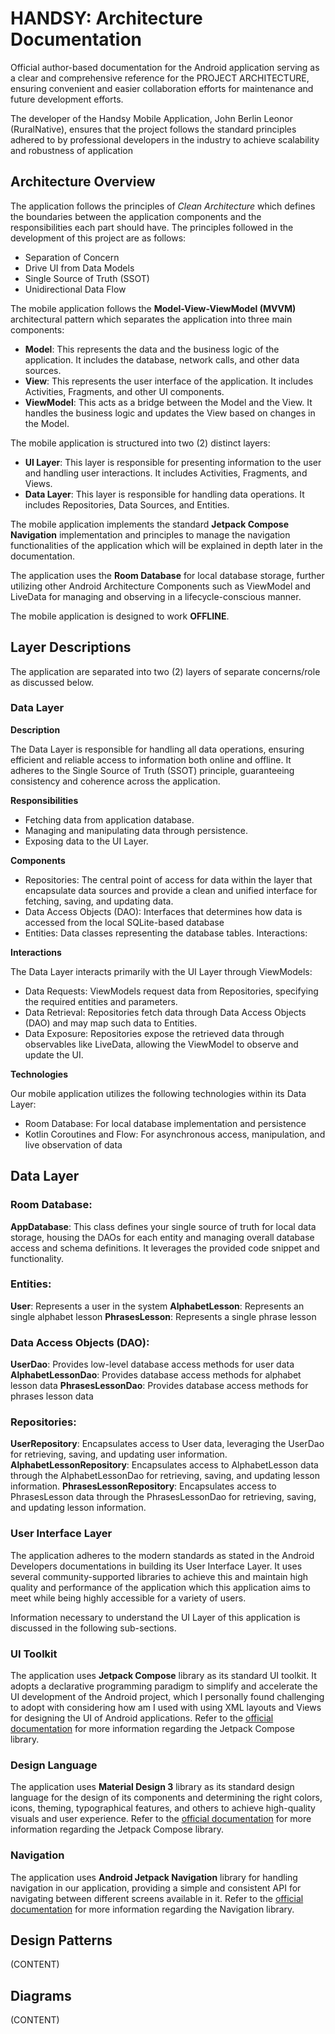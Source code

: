 # HANDSY: Architecture Documentation

Official author-based documentation for the Android application serving as a clear and comprehensive reference for the PROJECT ARCHITECTURE, ensuring convenient and easier collaboration efforts for maintenance and future development efforts.

The developer of the Handsy Mobile Application, John Berlin Leonor (RuralNative), ensures that the project follows the standard principles adhered to by professional developers in the industry to achieve scalability and robustness of application


## Architecture Overview

The application follows the principles of *Clean Architecture* which defines the boundaries between the application components and the responsibilities each part should have. The principles followed in the development of this project are as follows:
- Separation of Concern
- Drive UI from Data Models
- Single Source of Truth (SSOT)
- Unidirectional Data Flow

The mobile application follows the **Model-View-ViewModel (MVVM)** architectural pattern which separates the application into three main components:
- **Model**: This represents the data and the business logic of the application. It includes the database, network calls, and other data sources.
- **View**: This represents the user interface of the application. It includes Activities, Fragments, and other UI components.
- **ViewModel**: This acts as a bridge between the Model and the View. It handles the business logic and updates the View based on changes in the Model.

The mobile application is structured into two (2) distinct layers:
- **UI Layer**: This layer is responsible for presenting information to the user and handling user interactions. It includes Activities, Fragments, and Views.
- **Data Layer**: This layer is responsible for handling data operations. It includes Repositories, Data Sources, and Entities.

The mobile application implements the standard **Jetpack Compose Navigation** implementation and principles to manage the navigation functionalities of the application which will be explained in depth later in the documentation.

The application uses the **Room Database** for local database storage, further utilizing other Android Architecture Components such as ViewModel and LiveData for managing and observing in a lifecycle-conscious manner.

The mobile application is designed to work **OFFLINE**. 

## Layer Descriptions

The application are separated into two (2) layers of separate concerns/role as discussed below.

### Data Layer

**Description**

The Data Layer is responsible for handling all data operations, ensuring efficient and reliable access to information both online and offline. It adheres to the Single Source of Truth (SSOT) principle, guaranteeing consistency and coherence across the application.

**Responsibilities**

* Fetching data from application database.
* Managing and manipulating data through persistence.
* Exposing data to the UI Layer.

**Components**

* Repositories: The central point of access for data within the layer that encapsulate data sources and provide a clean and unified interface for fetching, saving, and updating data.
* Data Access Objects (DAO): Interfaces that determines how data is accessed from the local SQLite-based database
* Entities: Data classes representing the database tables.
  Interactions:

**Interactions**

The Data Layer interacts primarily with the UI Layer through ViewModels:

* Data Requests: ViewModels request data from Repositories, specifying the required entities and parameters.
* Data Retrieval: Repositories fetch data through Data Access Objects (DAO) and may map such data to Entities.
* Data Exposure: Repositories expose the retrieved data through observables like LiveData, allowing the ViewModel to observe and update the UI.

**Technologies**

Our mobile application utilizes the following technologies within its Data Layer:

* Room Database: For local database implementation and persistence
* Kotlin Coroutines and Flow: For asynchronous access, manipulation, and live observation of data

## Data Layer

### Room Database:

**AppDatabase**: This class defines your single source of truth for local data storage, housing the DAOs for each entity and managing overall database access and schema definitions. It leverages the provided code snippet and functionality.

### Entities:

**User**: Represents a user in the system
**AlphabetLesson**: Represents an single alphabet lesson
**PhrasesLesson**: Represents a single phrase lesson

### Data Access Objects (DAO):

**UserDao**: Provides low-level database access methods for user data
**AlphabetLessonDao**: Provides database access methods for alphabet lesson data
**PhrasesLessonDao**: Provides database access methods for phrases lesson data

### Repositories:

**UserRepository**: Encapsulates access to User data, leveraging the UserDao for retrieving, saving, and updating user information.
**AlphabetLessonRepository**: Encapsulates access to AlphabetLesson data through the AlphabetLessonDao for retrieving, saving, and updating lesson information.
**PhrasesLessonRepository**: Encapsulates access to PhrasesLesson data through the PhrasesLessonDao for retrieving, saving, and updating lesson information.

### User Interface Layer

The application adheres to the modern standards as stated in the Android Developers documentations in building its User Interface Layer. It uses several community-supported libraries to achieve this and maintain high quality and performance of the application which this application aims to meet while being highly accessible for a variety of users.

Information necessary to understand the UI Layer of this application is discussed in the following sub-sections.

### UI Toolkit
The application uses **Jetpack Compose** library as its standard UI toolkit.
It adopts a declarative programming paradigm to simplify and accelerate the UI development of the Android project, which I personally found challenging to adopt with considering how am I used with using XML layouts and Views for designing the UI of Android applications.
Refer to the [official documentation](https://developer.android.com/jetpack/compose/documentation) for more information regarding the Jetpack Compose library.

### Design Language
The application uses **Material Design 3** library as its standard design language for the design of its components and determining the right colors, icons, theming, typographical features, and others to achieve high-quality visuals and user experience.
Refer to the [official documentation](https://m3.material.io/) for more information regarding the Jetpack Compose library.

### Navigation
The application uses **Android Jetpack Navigation** library for handling navigation in our application, providing a simple and consistent API for navigating between different screens available in it.
Refer to the [official documentation](https://developer.android.com/guide/navigation) for more information regarding the Navigation library.

## Design Patterns

(CONTENT)

## Diagrams

(CONTENT)